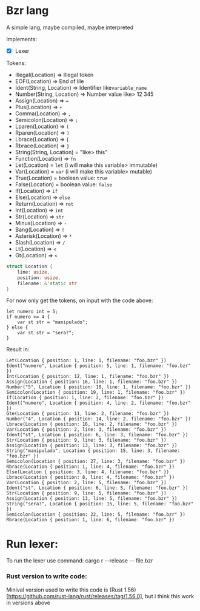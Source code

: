 # Bzr lang

A simple lang, maybe compiled, maybe interpreted

Implements: <br>
- [x] Lexer

Tokens:
- Illegal(Location) => Illegal token 
- EOF(Location) => End of lile 
- Ident(String, Location) => Identifier like`variable_name` 
- Number(String, Location) => Number value like> 12 345 
- Assign(Location) => `=` 
- Plus(Location) => `+` 
- Comma(Location) => `,` 
- Semicolon(Location) => `;` 
- Lparen(Location) => `(` 
- Rparen(Location) => `)` 
- Lbrace(Location) => `{` 
- Rbrace(Location) => `}` 
- String(String, Location) = "like> this" 
- Function(Location) =>  `fn` 
- Let(Location) = `let` (i will make this variable> immutable) 
- Var(Location) = `var` (i will make this variable> mutable) 
- True(Location) = boolean value: `true` 
- False(Location) = boolean value: `false` 
- If(Location) => `if` 
- Else(Location) =>  `else` 
- Return(Location) =>  `ret` 
- Int(Location) =>  `int` 
- Str(Location) =>  `str` 
- Minus(Location) => `-` 
- Bang(Location) => `!` 
- Asterisk(Location) => `*` 
- Slash(Location) => `/` 
- Lt(Location) => `<` 
- Gt(Location) => `<` 

```rust
struct Location {
    line: usize,
    position: usize,
    filename: &'static str
}
```

For now only get the tokens, on input with the code above:

```
let numero int = 5;
if numero >= 4 {
	var st str = "manipulado";
} else {
	var st str = "sera?";
} 
```

Result in:

```
Let(Location { position: 1, line: 1, filename: "foo.bzr" })
Ident("numero", Location { position: 5, line: 1, filename: "foo.bzr" })
Int(Location { position: 12, line: 1, filename: "foo.bzr" })
Assign(Location { position: 16, line: 1, filename: "foo.bzr" })
Number("5", Location { position: 18, line: 1, filename: "foo.bzr" })
Semicolon(Location { position: 19, line: 1, filename: "foo.bzr" })
If(Location { position: 1, line: 2, filename: "foo.bzr" })
Ident("numero", Location { position: 4, line: 2, filename: "foo.bzr" })
Gte(Location { position: 11, line: 2, filename: "foo.bzr" })
Number("4", Location { position: 14, line: 2, filename: "foo.bzr" })
Lbrace(Location { position: 16, line: 2, filename: "foo.bzr" })
Var(Location { position: 2, line: 3, filename: "foo.bzr" })
Ident("st", Location { position: 6, line: 3, filename: "foo.bzr" })
Str(Location { position: 9, line: 3, filename: "foo.bzr" })
Assign(Location { position: 13, line: 3, filename: "foo.bzr" })
String("manipulado", Location { position: 15, line: 3, filename: "foo.bzr" })
Semicolon(Location { position: 27, line: 3, filename: "foo.bzr" })
Rbrace(Location { position: 1, line: 4, filename: "foo.bzr" })
Else(Location { position: 3, line: 4, filename: "foo.bzr" })
Lbrace(Location { position: 8, line: 4, filename: "foo.bzr" })
Var(Location { position: 2, line: 5, filename: "foo.bzr" })
Ident("st", Location { position: 6, line: 5, filename: "foo.bzr" })
Str(Location { position: 9, line: 5, filename: "foo.bzr" })
Assign(Location { position: 13, line: 5, filename: "foo.bzr" })
String("sera?", Location { position: 15, line: 5, filename: "foo.bzr" })
Semicolon(Location { position: 22, line: 5, filename: "foo.bzr" })
Rbrace(Location { position: 1, line: 6, filename: "foo.bzr" })
```

# Run lexer:

To run the lexer use command: cargo r --release -- file.bzr


### Rust version to write code:

Minival version used to write this code is (Rust 1.56)[https://github.com/rust-lang/rust/releases/tag/1.56.0], but i think this work in versions above